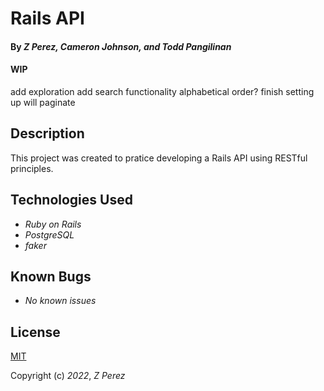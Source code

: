 # Rails API

#### By _**Z Perez, Cameron Johnson, and Todd Pangilinan**_

#### WIP
add exploration
add search functionality
alphabetical order?
finish setting up will paginate

## Description

This project was created to pratice developing a Rails API using RESTful principles.

## Technologies Used

* _Ruby on Rails_
* _PostgreSQL_
* _faker_

## Known Bugs
* _No known issues_

## License
[MIT](https://choosealicense.com/licenses/mit/)

Copyright (c) _2022_, _Z Perez_